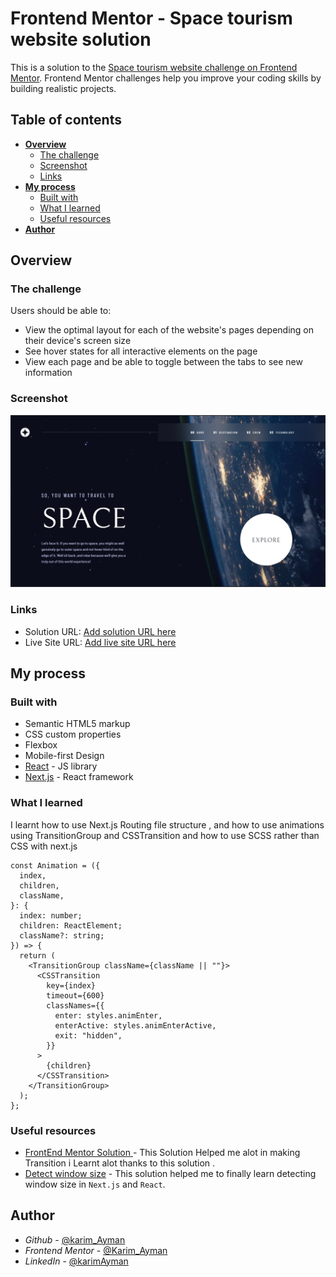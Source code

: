 # Frontend Mentor - Space tourism website solution

This is a solution to the [Space tourism website challenge on Frontend Mentor](https://www.frontendmentor.io/challenges/space-tourism-multipage-website-gRWj1URZ3). Frontend Mentor challenges help you improve your coding skills by building realistic projects.

## Table of contents

- **[Overview](#overview)**
  - [The challenge](#the-challenge)
  - [Screenshot](#screenshot)
  - [Links](#links)
- **[My process](#my-process)**
  - [Built with](#built-with)
  - [What I learned](#what-i-learned)
  - [Useful resources](#useful-resources)
- **[Author](#author)**

## Overview

### The challenge

Users should be able to:

- View the optimal layout for each of the website's pages depending on their device's screen size
- See hover states for all interactive elements on the page
- View each page and be able to toggle between the tabs to see new information

### Screenshot

![](./public/images/screens/home.png)

### Links

- Solution URL: [Add solution URL here](https://your-solution-url.com)
- Live Site URL: [Add live site URL here](https://your-live-site-url.com)

## My process

### Built with

- Semantic HTML5 markup
- CSS custom properties
- Flexbox
- Mobile-first Design
- [React](https://reactjs.org/) - JS library
- [Next.js](https://nextjs.org/) - React framework

### What I learned

I learnt how to use Next.js Routing file structure , and how to use animations using TransitionGroup and CSSTransition
and how to use SCSS rather than CSS with next.js

```JSX
const Animation = ({
  index,
  children,
  className,
}: {
  index: number;
  children: ReactElement;
  className?: string;
}) => {
  return (
    <TransitionGroup className={className || ""}>
      <CSSTransition
        key={index}
        timeout={600}
        classNames={{
          enter: styles.animEnter,
          enterActive: styles.animEnterActive,
          exit: "hidden",
        }}
      >
        {children}
      </CSSTransition>
    </TransitionGroup>
  );
};
```

### Useful resources

- [FrontEnd Mentor Solution ](https://www.frontendmentor.io/solutions/space-tourism-website-with-nextjs-and-tailwindcss-qgIuCdMidQ) - This Solution Helped me alot in making Transition i Learnt alot thanks to this solution .
- [Detect window size](https://stackoverflow.com/a/63408216) - This solution helped me to finally learn detecting window size in `Next.js` and `React`.

## Author

- _Github_ - [@karim_Ayman](https://github.com/KarimAyman97)
- _Frontend Mentor_ - [@Karim_Ayman](https://www.frontendmentor.io/profile/KarimAyman97)
- _LinkedIn_ - [@karimAyman](https://www.linkedin.com/in/karimayman97/)
